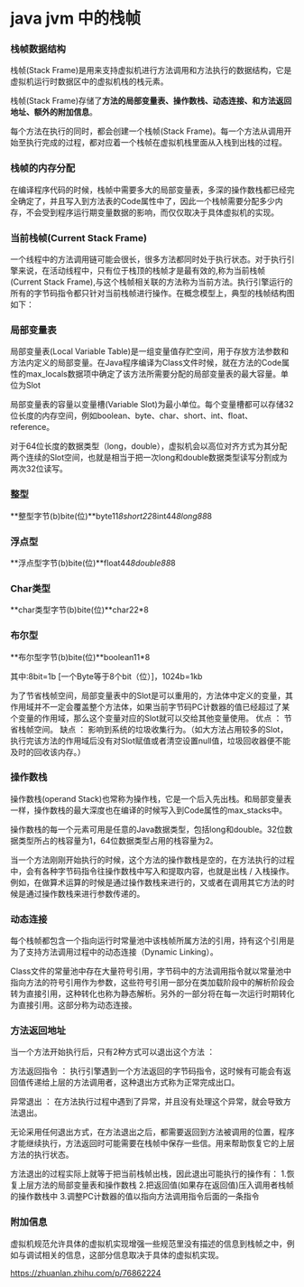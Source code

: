# java jvm 中的栈帧

### **栈帧数据结构**

栈帧(Stack Frame)是用来支持虚拟机进行方法调用和方法执行的数据结构，它是虚拟机运行时数据区中的虚拟机栈的栈元素。

栈帧(Stack Frame)存储了**方法的局部变量表、操作数栈、动态连接、和方法返回地址、额外的附加信息**。

每个方法在执行的同时，都会创建一个栈帧(Stack Frame)。每一个方法从调用开始至执行完成的过程，都对应着一个栈帧在虚拟机栈里面从入栈到出栈的过程。

### **栈帧的内存分配**

在编译程序代码的时候，栈帧中需要多大的局部变量表，多深的操作数栈都已经完全确定了，并且写入到方法表的Code属性中了，因此一个栈帧需要分配多少内存，不会受到程序运行期变量数据的影响，而仅仅取决于具体虚拟机的实现。

### **当前栈帧(Current Stack Frame)**

一个线程中的方法调用链可能会很长，很多方法都同时处于执行状态。对于执行引擎来说，在活动线程中，只有位于栈顶的栈帧才是最有效的,称为当前栈帧(Current Stack Frame),与这个栈帧相关联的方法称为当前方法。执行引擎运行的所有的字节码指令都只针对当前栈帧进行操作。在概念模型上，典型的栈帧结构图如下：

### **局部变量表**

局部变量表(Local Variable Table)是一组变量值存贮空间，用于存放方法参数和方法内定义的局部变量。在Java程序编译为Class文件时候，就在方法的Code属性的max_locals数据项中确定了该方法所需要分配的局部变量表的最大容量。单位为Slot

局部变量表的容量以变量槽(Variable Slot)为最小单位。每个变量槽都可以存储32位长度的内存空间，例如boolean、byte、char、short、int、float、reference。

对于64位长度的数据类型（long，double），虚拟机会以高位对齐方式为其分配两个连续的Slot空间，也就是相当于把一次long和double数据类型读写分割成为两次32位读写。

### **整型**

**整型字节(b)bite(位)**byte11*8short22*8int44*8long88*8

### **浮点型**

**浮点型字节(b)bite(位)**float44*8double88*8

### **Char类型**

**char类型字节(b)bite(位)**char22*8

### **布尔型**

**布尔型字节(b)bite(位)**boolean11*8

其中:8bit=1b [一个Byte等于8个bit（位）]，1024b=1kb

为了节省栈帧空间，局部变量表中的Slot是可以重用的，方法体中定义的变量，其作用域并不一定会覆盖整个方法体，如果当前字节码PC计数器的值已经超过了某个变量的作用域，那么这个变量对应的Slot就可以交给其他变量使用。
优点 ： 节省栈帧空间。
缺点 ： 影响到系统的垃圾收集行为。（如大方法占用较多的Slot，执行完该方法的作用域后没有对Slot赋值或者清空设置null值，垃圾回收器便不能及时的回收该内存。）

### **操作数栈**

操作数栈(operand Stack)也常称为操作栈，它是一个后入先出栈。和局部变量表一样，操作数栈的最大深度也在编译的时候写入到Code属性的max_stacks中。

操作数栈的每一个元素可用是任意的Java数据类型，包括long和double。32位数据类型所占的栈容量为1，64位数据类型占用的栈容量为2。

当一个方法刚刚开始执行的时候，这个方法的操作数栈是空的，在方法执行的过程中，会有各种字节码指令往操作数栈中写入和提取内容，也就是出栈 / 入栈操作。例如，在做算术运算的时候是通过操作数栈来进行的，又或者在调用其它方法的时候是通过操作数栈来进行参数传递的。

### **动态连接**

每个栈帧都包含一个指向运行时常量池中该栈帧所属方法的引用，持有这个引用是为了支持方法调用过程中的动态连接（Dynamic Linking）。

Class文件的常量池中存在大量符号引用，字节码中的方法调用指令就以常量池中指向方法的符号引用作为参数，这些符号引用一部分在类加载阶段中的解析阶段会转为直接引用，这种转化也称为静态解析。另外的一部分将在每一次运行时期转化为直接引用。这部分称为动态连接。

### **方法返回地址**

当一个方法开始执行后，只有2种方式可以退出这个方法 ：

方法返回指令 ： 执行引擎遇到一个方法返回的字节码指令，这时候有可能会有返回值传递给上层的方法调用者，这种退出方式称为正常完成出口。

异常退出 ： 在方法执行过程中遇到了异常，并且没有处理这个异常，就会导致方法退出。

无论采用任何退出方式，在方法退出之后，都需要返回到方法被调用的位置，程序才能继续执行，方法返回时可能需要在栈帧中保存一些信。用来帮助恢复它的上层方法的执行状态。

方法退出的过程实际上就等于把当前栈帧出栈，因此退出可能执行的操作有：
1.恢复上层方法的局部变量表和操作数栈
2.把返回值(如果存在返回值)压入调用者栈帧的操作数栈中
3.调整PC计数器的值以指向方法调用指令后面的一条指令

### **附加信息**

虚拟机规范允许具体的虚拟机实现增强一些规范里没有描述的信息到栈帧之中，例如与调试相关的信息，这部分信息取决于具体的虚拟机实现。

 



https://zhuanlan.zhihu.com/p/76862224